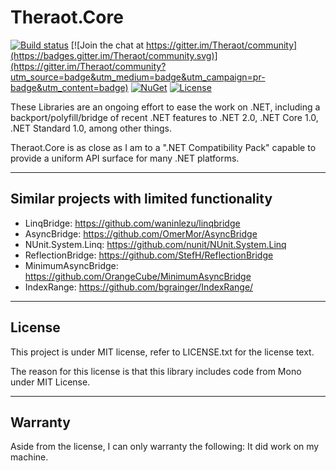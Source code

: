 Theraot.Core
===

[![Build status](https://ci.appveyor.com/api/projects/status/lk3aey42hdfnyym5?svg=true)](https://ci.appveyor.com/project/theraot/theraot)
[![Join the chat at https://gitter.im/Theraot/community](https://badges.gitter.im/Theraot/community.svg)](https://gitter.im/Theraot/community?utm_source=badge&utm_medium=badge&utm_campaign=pr-badge&utm_content=badge)
[![NuGet](https://img.shields.io/nuget/v/Theraot.Core.svg?style=flat)](https://www.nuget.org/packages/Theraot.Core/)
[![License](https://img.shields.io/github/license/theraot/theraot.svg?style=flat)](https://github.com/theraot/Theraot/blob/master/LICENSE.txt)

These Libraries are an ongoing effort to ease the work on .NET, including a backport/polyfill/bridge of recent .NET features to .NET 2.0, .NET Core 1.0, .NET Standard 1.0, among other things.

Theraot.Core is as close as I am to a ".NET Compatibility Pack" capable to provide a uniform API surface for many .NET platforms.

---
Similar projects with limited functionality
---

* LinqBridge: https://github.com/waninlezu/linqbridge
* AsyncBridge: https://github.com/OmerMor/AsyncBridge
* NUnit.System.Linq: https://github.com/nunit/NUnit.System.Linq
* ReflectionBridge: https://github.com/StefH/ReflectionBridge
* MinimumAsyncBridge: https://github.com/OrangeCube/MinimumAsyncBridge
* IndexRange: https://github.com/bgrainger/IndexRange/

---
License
---

This project is under MIT license, refer to LICENSE.txt for the license text.

The reason for this license is that this library includes code from Mono under MIT License.

---
Warranty
---

Aside from the license, I can only warranty the following: It did work on my machine.
